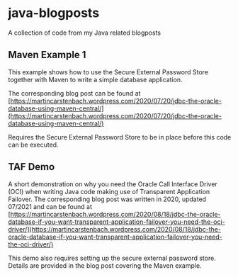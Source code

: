 # java-blogposts

A collection of code from my Java related blogposts

## Maven Example 1

This example shows how to use the Secure External Password Store together with Maven to write a simple database application.

The corresponding blog post can be found at [https://martincarstenbach.wordpress.com/2020/07/20/jdbc-the-oracle-database-using-maven-central/](https://martincarstenbach.wordpress.com/2020/07/20/jdbc-the-oracle-database-using-maven-central/)

Requires the Secure External Password Store to be in place before this code can be executed.

## TAF Demo

A short demonstration on why you need the Oracle Call Interface Driver (OCI) when writing Java code making use of Transparent Application Failover. The corresponding blog post was written in 2020, updated 07/2021 and can be found at [https://martincarstenbach.wordpress.com/2020/08/18/jdbc-the-oracle-database-if-you-want-transparent-application-failover-you-need-the-oci-driver/](https://martincarstenbach.wordpress.com/2020/08/18/jdbc-the-oracle-database-if-you-want-transparent-application-failover-you-need-the-oci-driver/)

This demo also requires setting up the secure external password store. Details are provided in the blog post covering the Maven example.
